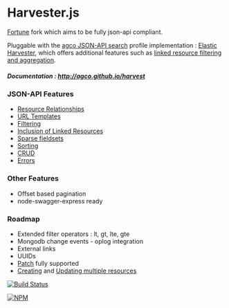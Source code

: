 # Harvester.js 

[Fortune](https://travis-ci.org/daliwali/fortune) fork which aims to be fully json-api compliant.

Pluggable with the [agco JSON-API search](https://github.com/agco/json-api-search-profile) profile implementation : [Elastic Harvester](https://github.com/agco/elastic-harvesterjs), which offers additional features such as [linked resource filtering and aggregation](https://github.com/agco/json-api-search-profile/blob/master/public/profile.md).   

##### Documentation : http://agco.github.io/harvest
### JSON-API Features 

- [Resource Relationships](http://jsonapi.org/format/#document-structure-resource-relationships) 
- [URL Templates](http://jsonapi.org/format/#document-structure-url-templates)
- [Filtering](http://jsonapi.org/format/#fetching-filtering)
- [Inclusion of Linked Resources](http://jsonapi.org/format/#fetching-includes)
- [Sparse fieldsets](http://jsonapi.org/format/#fetching-sparse-fieldsets)
- [Sorting](http://jsonapi.org/format/#fetching-sorting)
- [CRUD](http://jsonapi.org/format/#crud)
- [Errors](http://jsonapi.org/format/#errors)

### Other Features 

- Offset based pagination
- node-swagger-express ready

### Roadmap

* Extended filter operators : lt, gt, lte, gte
* Mongodb change events - oplog integration 
* External links
* UUIDs 
* [Patch](http://jsonapi.org/format/#patch) fully supported
* [Creating](http://jsonapi.org/format/#crud-creating-multiple-resources) and [Updating multiple resources](http://jsonapi.org/format/#crud-updating-multiple-resources)

 
[![Build Status](https://travis-ci.org/agco/harvesterjs.svg?branch=master)](https://travis-ci.org/agco/harvesterjs)

[![NPM](https://nodei.co/npm/harvesterjs.png)](https://nodei.co/npm/harvesterjs/)


